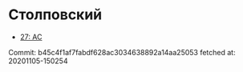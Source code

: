 # Столповский
- [27: AC](27.md)

Commit: b45c4f1af7fabdf628ac3034638892a14aa25053
 fetched at: 20201105-150254
